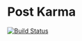 # Post Karma

[![Build Status](https://travis-ci.org/axelhzf/post-karma.png?branch=master)](https://travis-ci.org/axelhzf/post-karma)